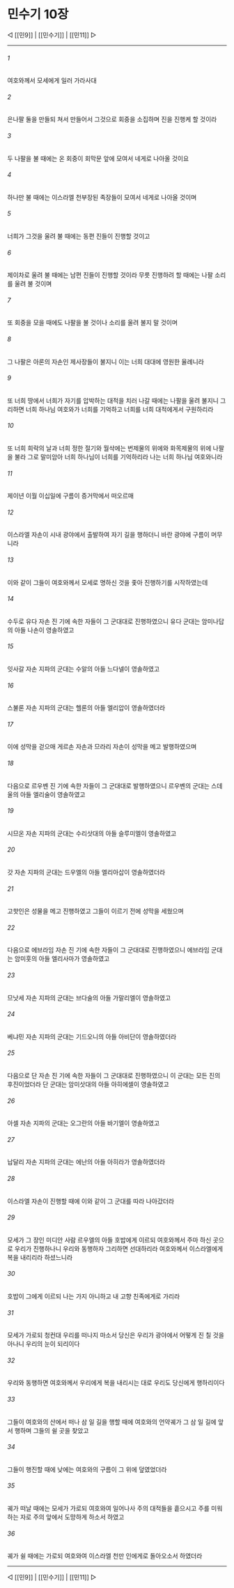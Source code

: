 # 민수기 10장

◁ [[민9]] | [[민수기]] | [[민11]] ▷
***

###### 1
여호와께서 모세에게 일러 가라사대

###### 2
은나팔 둘을 만들되 쳐서 만들어서 그것으로 회중을 소집하며 진을 진행케 할 것이라

###### 3
두 나팔을 불 때에는 온 회중이 회막문 앞에 모여서 네게로 나아올 것이요

###### 4
하나만 불 때에는 이스라엘 천부장된 족장들이 모여서 네게로 나아올 것이며

###### 5
너희가 그것을 울려 불 때에는 동편 진들이 진행할 것이고

###### 6
제이차로 울려 불 때에는 남편 진들이 진행할 것이라 무릇 진행하려 할 때에는 나팔 소리를 울려 불 것이며

###### 7
또 회중을 모을 때에도 나팔을 불 것이나 소리를 울려 불지 말 것이며

###### 8
그 나팔은 아론의 자손인 제사장들이 불지니 이는 너희 대대에 영원한 율례니라

###### 9
또 너희 땅에서 너희가 자기를 압박하는 대적을 치러 나갈 때에는 나팔을 울려 불지니 그리하면 너희 하나님 여호와가 너희를 기억하고 너희를 너희 대적에게서 구원하리라

###### 10
또 너희 희락의 날과 너희 정한 절기와 월삭에는 번제물의 위에와 화목제물의 위에 나팔을 불라 그로 말미암아 너희 하나님이 너희를 기억하리라 나는 너희 하나님 여호와니라

###### 11
제이년 이월 이십일에 구름이 증거막에서 떠오르매

###### 12
이스라엘 자손이 시내 광야에서 출발하여 자기 길을 행하더니 바란 광야에 구름이 머무니라

###### 13
이와 같이 그들이 여호와께서 모세로 명하신 것을 좇아 진행하기를 시작하였는데

###### 14
수두로 유다 자손 진 기에 속한 자들이 그 군대대로 진행하였으니 유다 군대는 암미나답의 아들 나손이 영솔하였고

###### 15
잇사갈 자손 지파의 군대는 수알의 아들 느다넬이 영솔하였고

###### 16
스불론 자손 지파의 군대는 헬론의 아들 엘리압이 영솔하였더라

###### 17
이에 성막을 걷으매 게르손 자손과 므라리 자손이 성막을 메고 발행하였으며

###### 18
다음으로 르우벤 진 기에 속한 자들이 그 군대대로 발행하였으니 르우벤의 군대는 스데울의 아들 엘리술이 영솔하였고

###### 19
시므온 자손 지파의 군대는 수리삿대의 아들 슬루미엘이 영솔하였고

###### 20
갓 자손 지파의 군대는 드우엘의 아들 엘리아삽이 영솔하였더라

###### 21
고핫인은 성물을 메고 진행하였고 그들이 이르기 전에 성막을 세웠으며

###### 22
다음으로 에브라임 자손 진 기에 속한 자들이 그 군대대로 진행하였으니 에브라임 군대는 암미훗의 아들 엘리사마가 영솔하였고

###### 23
므낫세 자손 지파의 군대는 브다술의 아들 가말리엘이 영솔하였고

###### 24
베냐민 자손 지파의 군대는 기드오니의 아들 아비단이 영솔하였더라

###### 25
다음으로 단 자손 진 기에 속한 자들이 그 군대대로 진행하였으니 이 군대는 모든 진의 후진이었더라 단 군대는 암미삿대의 아들 아히에셀이 영솔하였고

###### 26
아셀 자손 지파의 군대는 오그란의 아들 바기엘이 영솔하였고

###### 27
납달리 자손 지파의 군대는 에난의 아들 아히라가 영솔하였더라

###### 28
이스라엘 자손이 진행할 때에 이와 같이 그 군대를 따라 나아갔더라

###### 29
모세가 그 장인 미디안 사람 르우엘의 아들 호밥에게 이르되 여호와께서 주마 하신 곳으로 우리가 진행하나니 우리와 동행하자 그리하면 선대하리라 여호와께서 이스라엘에게 복을 내리리라 하셨느니라

###### 30
호밥이 그에게 이르되 나는 가지 아니하고 내 고향 친족에게로 가리라

###### 31
모세가 가로되 청컨대 우리를 떠나지 마소서 당신은 우리가 광야에서 어떻게 진 칠 것을 아나니 우리의 눈이 되리이다

###### 32
우리와 동행하면 여호와께서 우리에게 복을 내리시는 대로 우리도 당신에게 행하리이다

###### 33
그들이 여호와의 산에서 떠나 삼 일 길을 행할 때에 여호와의 언약궤가 그 삼 일 길에 앞서 행하며 그들의 쉴 곳을 찾았고

###### 34
그들이 행진할 때에 낮에는 여호와의 구름이 그 위에 덮였었더라

###### 35
궤가 떠날 때에는 모세가 가로되 여호와여 일어나사 주의 대적들을 흩으시고 주를 미워하는 자로 주의 앞에서 도망하게 하소서 하였고

###### 36
궤가 쉴 때에는 가로되 여호와여 이스라엘 천만 인에게로 돌아오소서 하였더라

***
◁ [[민9]] | [[민수기]] | [[민11]] ▷
